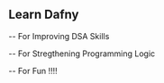 ## Learn Dafny 

-- For Improving DSA Skills

-- For Stregthening Programming Logic

-- For Fun !!!!
